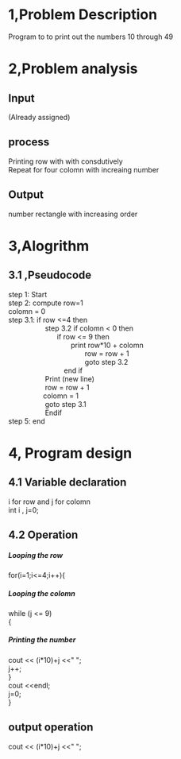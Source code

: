 # 1,Problem Description
Program to to print out the numbers 10 through 49
# 2,Problem analysis
## Input 
(Already assigned)
## process
Printing row with with consdutively </br>
Repeat for four colomn with increaing number 
## Output
number rectangle with increasing order
# 3,Alogrithm
## 3.1 ,Pseudocode
step 1: Start </br>
step 2: compute row=1 </br> colomn = 0 </br>
step 3.1: if row <=4 then </br>
&emsp;&emsp;&emsp;&emsp;&emsp; step 3.2 if colomn < 0 then </br>
&emsp;&emsp;&emsp;&emsp;&emsp;&emsp;&emsp;if row <= 9 then </br>
&emsp;&emsp;&emsp;&emsp;&emsp;&emsp;&emsp;&emsp;&emsp;print row*10 + colomn </br>
&emsp;&emsp;&emsp;&emsp;&emsp;&emsp;&emsp;&emsp;&emsp;&emsp;&emsp;row = row + 1</br>
&emsp;&emsp;&emsp;&emsp;&emsp;&emsp;&emsp;&emsp;&emsp;&emsp;&emsp;goto step 3.2 </br>
&emsp;&emsp;&emsp;&emsp;&emsp;&emsp;&emsp;&emsp;end if </br>
&emsp;&emsp;&emsp;&emsp;&emsp; Print (new line)</br>
&emsp;&emsp;&emsp;&emsp;&emsp; row = row + 1 </br> &emsp;&emsp;&emsp;&emsp;&emsp;colomn = 1 </br>
&emsp;&emsp;&emsp;&emsp;&emsp; goto step 3.1 </br>
&emsp;&emsp;&emsp;&emsp;&emsp; Endif </br>
step 5: end
# 4, Program design
## 4.1 Variable declaration
i for row and j for colomn </br>
int i , j=0; </br>
## 4.2 Operation
##### Looping the row
for(i=1;i<=4;i++){ </br>
##### Looping the colomn 
while (j <= 9) </br>
    {</br>
##### Printing the number
cout << (i*10)+j <<" ";</br>
        j++;</br>
    }</br>
    cout <<endl;</br>
    j=0;</br>
} </br>
## output operation
cout << (i*10)+j <<" ";</br>



